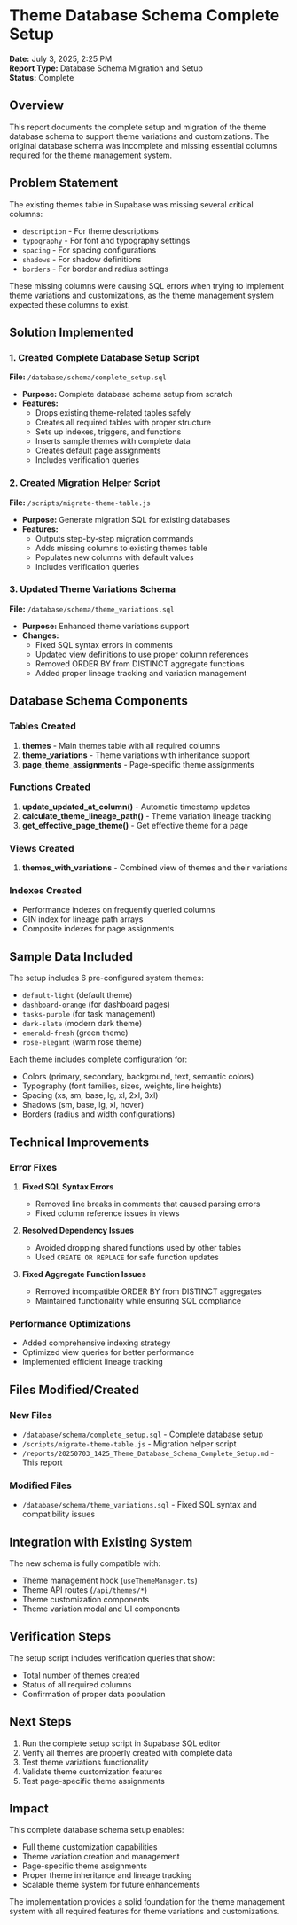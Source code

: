 # Theme Database Schema Complete Setup

**Date:** July 3, 2025, 2:25 PM  
**Report Type:** Database Schema Migration and Setup  
**Status:** Complete

## Overview

This report documents the complete setup and migration of the theme database schema to support theme variations and customizations. The original database schema was incomplete and missing essential columns required for the theme management system.

## Problem Statement

The existing themes table in Supabase was missing several critical columns:
- `description` - For theme descriptions
- `typography` - For font and typography settings
- `spacing` - For spacing configurations
- `shadows` - For shadow definitions
- `borders` - For border and radius settings

These missing columns were causing SQL errors when trying to implement theme variations and customizations, as the theme management system expected these columns to exist.

## Solution Implemented

### 1. Created Complete Database Setup Script

**File:** `/database/schema/complete_setup.sql`

- **Purpose:** Complete database schema setup from scratch
- **Features:**
  - Drops existing theme-related tables safely
  - Creates all required tables with proper structure
  - Sets up indexes, triggers, and functions
  - Inserts sample themes with complete data
  - Creates default page assignments
  - Includes verification queries

### 2. Created Migration Helper Script

**File:** `/scripts/migrate-theme-table.js`

- **Purpose:** Generate migration SQL for existing databases
- **Features:**
  - Outputs step-by-step migration commands
  - Adds missing columns to existing themes table
  - Populates new columns with default values
  - Includes verification queries

### 3. Updated Theme Variations Schema

**File:** `/database/schema/theme_variations.sql`

- **Purpose:** Enhanced theme variations support
- **Changes:**
  - Fixed SQL syntax errors in comments
  - Updated view definitions to use proper column references
  - Removed ORDER BY from DISTINCT aggregate functions
  - Added proper lineage tracking and variation management

## Database Schema Components

### Tables Created

1. **themes** - Main themes table with all required columns
2. **theme_variations** - Theme variations with inheritance support
3. **page_theme_assignments** - Page-specific theme assignments

### Functions Created

1. **update_updated_at_column()** - Automatic timestamp updates
2. **calculate_theme_lineage_path()** - Theme variation lineage tracking
3. **get_effective_page_theme()** - Get effective theme for a page

### Views Created

1. **themes_with_variations** - Combined view of themes and their variations

### Indexes Created

- Performance indexes on frequently queried columns
- GIN index for lineage path arrays
- Composite indexes for page assignments

## Sample Data Included

The setup includes 6 pre-configured system themes:
- `default-light` (default theme)
- `dashboard-orange` (for dashboard pages)
- `tasks-purple` (for task management)
- `dark-slate` (modern dark theme)
- `emerald-fresh` (green theme)
- `rose-elegant` (warm rose theme)

Each theme includes complete configuration for:
- Colors (primary, secondary, background, text, semantic colors)
- Typography (font families, sizes, weights, line heights)
- Spacing (xs, sm, base, lg, xl, 2xl, 3xl)
- Shadows (sm, base, lg, xl, hover)
- Borders (radius and width configurations)

## Technical Improvements

### Error Fixes

1. **Fixed SQL Syntax Errors**
   - Removed line breaks in comments that caused parsing errors
   - Fixed column reference issues in views

2. **Resolved Dependency Issues**
   - Avoided dropping shared functions used by other tables
   - Used `CREATE OR REPLACE` for safe function updates

3. **Fixed Aggregate Function Issues**
   - Removed incompatible ORDER BY from DISTINCT aggregates
   - Maintained functionality while ensuring SQL compliance

### Performance Optimizations

- Added comprehensive indexing strategy
- Optimized view queries for better performance
- Implemented efficient lineage tracking

## Files Modified/Created

### New Files
- `/database/schema/complete_setup.sql` - Complete database setup
- `/scripts/migrate-theme-table.js` - Migration helper script
- `/reports/20250703_1425_Theme_Database_Schema_Complete_Setup.md` - This report

### Modified Files
- `/database/schema/theme_variations.sql` - Fixed SQL syntax and compatibility issues

## Integration with Existing System

The new schema is fully compatible with:
- Theme management hook (`useThemeManager.ts`)
- Theme API routes (`/api/themes/*`)
- Theme customization components
- Theme variation modal and UI components

## Verification Steps

The setup script includes verification queries that show:
- Total number of themes created
- Status of all required columns
- Confirmation of proper data population

## Next Steps

1. Run the complete setup script in Supabase SQL editor
2. Verify all themes are properly created with complete data
3. Test theme variations functionality
4. Validate theme customization features
5. Test page-specific theme assignments

## Impact

This complete database schema setup enables:
- Full theme customization capabilities
- Theme variation creation and management
- Page-specific theme assignments
- Proper theme inheritance and lineage tracking
- Scalable theme system for future enhancements

The implementation provides a solid foundation for the theme management system with all required features for theme variations and customizations.